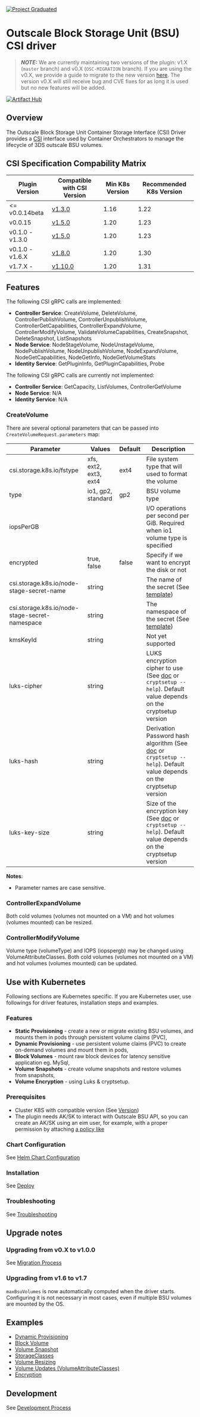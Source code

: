 
[![Project Graduated](https://docs.outscale.com/fr/userguide/_images/Project-Graduated-green.svg)](https://docs.outscale.com/en/userguide/Open-Source-Projects.html)
# Outscale Block Storage Unit (BSU) CSI driver

> **_NOTE:_** We are currently maintaining two versions of the plugin: v1.X (`master` branch) and v0.X (`OSC-MIGRATION` branch). If you are using the v0.X, we provide a guide to migrate to the new version [here](#migration-from-v0x-to-v100). The version v0.X will still receive bug and CVE fixes for as long it is used but no new features will be added.

[![Artifact Hub](https://img.shields.io/endpoint?url=https://artifacthub.io/badge/repository/osc-bsu-csi-driver)](https://artifacthub.io/packages/search?repo=osc-bsu-csi-driver)

## Overview

The Outscale Block Storage Unit Container Storage Interface (CSI) Driver provides a [CSI](https://github.com/container-storage-interface/spec/blob/master/spec.md) interface used by Container Orchestrators to manage the lifecycle of 3DS outscale BSU volumes.

## CSI Specification Compability Matrix

| Plugin Version  | Compatible with CSI Version                                                         | Min K8s Version | Recommended K8s Version |
| ---------------- | ---------------------------------------------------------------------------------- | --------------- | ----------------------- |
| <= v0.0.14beta  | [v1.3.0](https://github.com/container-storage-interface/spec/releases/tag/v1.3.0)   | 1.16            | 1.22                    |
| v0.0.15         | [v1.5.0](https://github.com/container-storage-interface/spec/releases/tag/v1.5.0)   | 1.20            | 1.23                    |
| v0.1.0 - v1.3.0 | [v1.5.0](https://github.com/container-storage-interface/spec/releases/tag/v1.5.0)   | 1.20            | 1.23                    |
| v0.1.0 - v1.6.X | [v1.8.0](https://github.com/container-storage-interface/spec/releases/tag/v1.8.0)   | 1.20            | 1.30                    |
| v1.7.X -        | [v1.10.0](https://github.com/container-storage-interface/spec/releases/tag/v1.10.0) | 1.20            | 1.31                    |

## Features

The following CSI gRPC calls are implemented:
* **Controller Service**: CreateVolume, DeleteVolume, ControllerPublishVolume, ControllerUnpublishVolume, ControllerGetCapabilities, ControllerExpandVolume, ControllerModifyVolume, ValidateVolumeCapabilities, CreateSnapshot, DeleteSnapshot, ListSnapshots
* **Node Service**: NodeStageVolume, NodeUnstageVolume, NodePublishVolume, NodeUnpublishVolume, NodeExpandVolume, NodeGetCapabilities, NodeGetInfo, NodeGetVolumeStats
* **Identity Service**: GetPluginInfo, GetPluginCapabilities, Probe

The following CSI gRPC calls are currently not implemented:
* **Controller Service**: GetCapacity, ListVolumes, ControllerGetVolume
* **Node Service**: N/A
* **Identity Service**: N/A

### CreateVolume

There are several optional parameters that can be passed into `CreateVolumeRequest.parameters` map:

| Parameter                                      | Values                | Default | Description |
| ---------------------------------------------- | --------------------- | ------- | ----------- |
| csi.storage.k8s.io/fstype                      | xfs, ext2, ext3, ext4 | ext4    | File system type that will used to format the volume |
| type                                           | io1, gp2, standard    | gp2     | BSU volume type |
| iopsPerGB                                      |                       |         | I/O operations per second per GiB. Required when io1 volume type is specified |
| encrypted                                      | true, false           | false   | Specify if we want to encrypt the disk or not |
| csi.storage.k8s.io/node-stage-secret-name      | string                |         | The name of the secret  (See [template](https://kubernetes-csi.github.io/docs/secrets-and-credentials-storage-class.html#node-stage-secret)) |
| csi.storage.k8s.io/node-stage-secret-namespace | string                |         | The namespace of the secret (See [template](https://kubernetes-csi.github.io/docs/secrets-and-credentials-storage-class.html#node-stage-secret)) |
| kmsKeyId                                       | string                |         | Not yet supported |
| luks-cipher                                    | string                |         | LUKS encryption cipher to use  (See [doc](https://gitlab.com/cryptsetup/cryptsetup/blob/master/docs/on-disk-format-luks2.pdf) or `cryptsetup --help`). Default value depends on the cryptsetup version |
| luks-hash                                      | string                |         | Derivation Password hash algorithm (See [doc](https://gitlab.com/cryptsetup/cryptsetup/blob/master/docs/on-disk-format-luks2.pdf) or `cryptsetup --help`). Default value depends on the cryptsetup version |
| luks-key-size                                  | string                |         | Size of the encryption key  (See [doc](https://gitlab.com/cryptsetup/cryptsetup/blob/master/docs/on-disk-format-luks2.pdf) or `cryptsetup --help`). Default value depends on the cryptsetup version |

**Notes**:
* Parameter names are case sensitive.

### ControllerExpandVolume

Both cold volumes (volumes not mounted on a VM) and hot volumes (volumes mounted) can be resized.

### ControllerModifyVolume

Volume type (volumeType) and IOPS (iopspergb) may be changed using VolumeAttributeClasses. Both cold volumes (volumes not mounted on a VM) and hot volumes (volumes mounted) can be updated.

## Use with Kubernetes

Following sections are Kubernetes specific. If you are Kubernetes user, use followings for driver features, installation steps and examples.

### Features
* **Static Provisioning** - create a new or migrate existing BSU volumes, and mounts them in pods through persistent volume claims (PVC),
* **Dynamic Provisioning** - use persistent volume claims (PVC) to create on-demand volumes and mount them in pods,
* **Block Volumes** - mount raw block devices for latency sensitive application eg. MySql,
* **Volume Snapshots** - create volume snapshots and restore volumes from snapshots,
* **Volume Encryption** - using Luks & cryptsetup.

### Prerequisites
- Cluster K8S with compatible version (See [Version](README.md#csi-specification-compability-matrix))
- The plugin needs AK/SK to interact with Outscale BSU API, so you can create an AK/SK using an eim user, for example, with a proper permission by attaching [a policy like](./example-eim-policy.json) 

### Chart Configuration
See [Helm Chart Configuration](helm.md)

### Installation
See [Deploy](deploy.md)

### Troubleshooting
See [Troubleshooting](troubleshooting.md)

## Upgrade notes

### Upgrading from v0.X to v1.0.0
See [Migration Process](migration.md)

### Upgrading from v1.6 to v1.7
`maxBsuVolumes` is now automatically computed when the driver starts. Configuring it is not necessary in most cases, even if multiple BSU volumes are mounted by the OS.

## Examples

* [Dynamic Provisioning](../examples/kubernetes/dynamic-provisioning)
* [Block Volume](../examples/kubernetes/block-volume)
* [Volume Snapshot](../examples/kubernetes/snapshot)
* [StorageClasses](../examples/kubernetes/storageclass)
* [Volume Resizing](../examples/kubernetes/resizing)
* [Volume Updates (VolumeAttributeClasses)](../examples/kubernetes/volume-attribute-class)
* [Encryption](../examples/kubernetes/encryption/)

## Development

See [Development Process](development.md)
